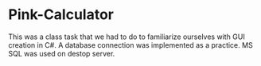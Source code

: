 # Pink-Calculator
This was a class task that we had to do to familiarize ourselves with GUI creation in C#.
A database connection was implemented as a practice. MS SQL was used on destop server. 
